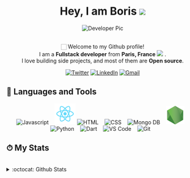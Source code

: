   <div align="center">
        <h1>Hey, I am Boris <img
                src="https://media.giphy.com/media/hvRJCLFzcasrR4ia7z/giphy.gif" width="32"></h1>
        <img alt="Developer Pic"
            src="https://i0.wp.com/img.pngio.com/smiling-emoji-png-transparent-background-image-free-png-templates-smile-emoji-png-1000_824.png" width="350"/>
        <br/><br/>
      <p>🏻 Welcome to my Github profile!<br />
            I am a <b>Fullstack developer</b> from <b>Paris, France</b> <img
                src="https://upload.wikimedia.org/wikipedia/commons/thumb/c/c3/Flag_of_France.svg/900px-Flag_of_France.svg.png" width="14" /> .<br />
            I love building side projects, and most of them are <b>Open source</b>. </p>
        <div>
            <a href="https://twitter.com/akpamaboris" target="_blank"><img alt="Twitter"
                    src="https://img.shields.io/badge/twitter-%231DA1F2.svg?&style=for-the-badge&logo=twitter&logoColor=white" /></a>
            <a href="https://www.linkedin.com/in/borisakpama/" target="_blank"><img alt="LinkedIn"
                    src="https://img.shields.io/badge/linkedin-%230077B5.svg?&style=for-the-badge&logo=linkedin&logoColor=white" /></a>
            <a href="mailto:akpamaboris@gmail.com" target="_blank"><img alt="Gmail"
                    src="https://img.shields.io/badge/-Gmail-D14836?style=for-the-badge&logo=Gmail&logoColor=white" /></a>
        </div>
    </div>      
    
 <div>
        <h2>🧰 Languages and Tools</h2>
        <p align="center">
            <img src="https://upload.wikimedia.org/wikipedia/commons/9/99/Unofficial_JavaScript_logo_2.svg" width="48"
                alt="Javascript" />&nbsp;&nbsp;&nbsp
            <img src="https://raw.githubusercontent.com/github/explore/80688e429a7d4ef2fca1e82350fe8e3517d3494d/topics/react/react.png"
                alt="React.js" width="55" />
            <img src="https://upload.wikimedia.org/wikipedia/commons/6/61/HTML5_logo_and_wordmark.svg" alt="HTML"
                width="48" />&nbsp;&nbsp;&nbsp
            <img src="https://upload.wikimedia.org/wikipedia/commons/d/d5/CSS3_logo_and_wordmark.svg" alt="CSS"
                width="35" />&nbsp;&nbsp;&nbsp
            <img src="https://avatars1.githubusercontent.com/u/45120?s=200&v=4" alt="Mongo DB"
                width="48" />&nbsp;&nbsp;&nbsp
            <img src="https://raw.githubusercontent.com/github/explore/80688e429a7d4ef2fca1e82350fe8e3517d3494d/topics/nodejs/nodejs.png"
                alt="Node.js" width="48" />&nbsp;&nbsp;&nbsp
            <img src="https://upload.wikimedia.org/wikipedia/commons/c/c3/Python-logo-notext.svg" alt="Python"
                width="48" />&nbsp;&nbsp;&nbsp
            <img src="https://avatars1.githubusercontent.com/u/1609975?s=200&v=4" width="48"
                alt="Dart" />&nbsp;&nbsp;&nbsp
            <img src="https://upload.wikimedia.org/wikipedia/commons/9/9a/Visual_Studio_Code_1.35_icon.svg" alt="VS Code" width="50" />&nbsp;&nbsp;&nbsp
            <img src="https://upload.wikimedia.org/wikipedia/commons/3/3f/Git_icon.svg" alt="Git"
                width="48" />&nbsp;&nbsp;&nbsp
        </p>
    </div>
    
    
    
    
    
 <div>
        <h2>⏱ My Stats
        </h2>
    </div><br />
    <div>
        <details>
            <summary>
                :octocat: Github Stats
            </summary>
            <br />
            <p align="center">
                <img height="160" alt="Aromal's Github Stats"
                    src="https://github-readme-stats.vercel.app/api?username=akpamaboris&show_icons=true&hide_border=true&theme=dark&count_private=true" />
                <img alt="Aromal's Github Stats" height="160"
                    src="https://github-readme-stats.vercel.app/api/top-langs/?username=akpamaboris&hide=assembly&layout=compact&theme=dark" />
            </p>
        </details>
    </div>
